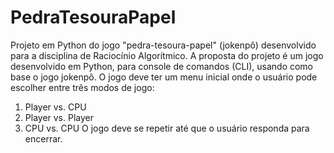 # PedraTesouraPapel
Projeto em Python do jogo "pedra-tesoura-papel" (jokenpô) desenvolvido para a disciplina de Raciocínio Algorítmico.
A proposta do projeto é um jogo desenvolvido em Python, para console de comandos (CLI), usando como base o jogo jokenpô.
O jogo deve ter um menu inicial onde o usuário pode escolher entre três modos de jogo:
1. Player vs. CPU
2. Player vs. Player
3. CPU vs. CPU
O jogo deve se repetir até que o usuário responda para encerrar.
